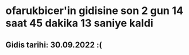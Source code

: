 # ofarukbicer'in gidisine son 2 gun 14 saat 45 dakika 13 saniye kaldi

## Gidis tarihi: 30.09.2022 :(